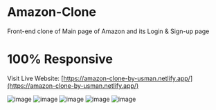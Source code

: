 # Amazon-Clone
Front-end clone of Main page of Amazon and its Login &amp; Sign-up page
# 100% Responsive

Visit Live Website: [https://amazon-clone-by-usman.netlify.app/](https://amazon-clone-by-usman.netlify.app/)

![image](https://github.com/user-attachments/assets/f7f8e03b-d52e-4874-904a-6fbe10a1e0f8)
![image](https://github.com/user-attachments/assets/044603b1-638e-43ee-9e95-973b58161bdb)
![image](https://github.com/user-attachments/assets/b81a1d41-34a5-4bca-82cd-541799aba392)
![image](https://github.com/user-attachments/assets/16aaaf30-5762-4fd4-881d-86c3831b5c48)
![image](https://github.com/user-attachments/assets/73bc06f9-3845-435f-9345-479a8b35cc2d)
